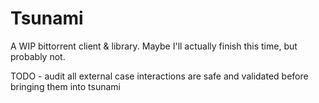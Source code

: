 # Tsunami

A WIP bittorrent client & library. Maybe I'll actually finish this time, but probably not.

TODO - audit all external case interactions are safe and validated before bringing them into tsunami